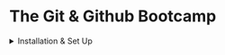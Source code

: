 # The Git & Github Bootcamp
<details>
<summary>Installation & Set Up</summary>

### Some commands

* **Configuring your git name & email**:

```git
  git config --global user.name "Arthur Candido"
```
```git
  git config --global user.email "carlos.arthur.candido@gmail.com"
```  

* **Display current user name**:

```git
  git config user.name
```

* **ls (List)**: List the contents of the working directory

```git
   ls
```
  
* **start . (Windows) | open . (Mac)**: Open the working directory folder

```git
   start .
```
```git
   open .
```
  
* **ls _folderName_**: List the contents of the selected folder _folderName_

```git
   ls folderName
```
  
* **start _folderName_ (Windows) | open _folderName_ (Mac)**: Open the selected _folderName_ folder

```git
   start folderName
```
```git
   open folderName
```
  
* **clear**: Clear the content of the terminal

```git
   clear
```
> 📝 Note: The command just erases the content of the terminal, it doesn't restart the command lines.
  
* **ls _folderName1/folderName2_**: List the contents of the selected folder _folderName2_ inside the folder _folderName1_

```git
   ls folderName1/folderName2
```

* **pwd (Print Working Directory)**: Prints the path to the working directory

```git
   pwd
```
  
* **cd (change directory) folderName**: Change and move between folders

```git
   cd folderName
```
  
* **cd ..**: "Back up" one directory

```git
   cd ..
```
</details>
